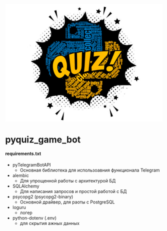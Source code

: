 
![alt text](https://github.com/sta4888/pyquiz_game_bot/blob/main/quiz.png?raw=true)

# pyquiz_game_bot

#### **requirements.txt**

* pyTelegramBotAPI
  * Основная библиотека для использоавния функционала Telegram 
* alembic
  * Для упрощенной работы с архитектурой БД  
* SQLAlchemy
    * Для написания запросов и простой работой с БД
* psycopg2 (psycopg2-binary)
    * Основной драйвер, для раоты с PostgreSQL
* loguru
  * логер
* python-dotenv (.env)
  * для скрытия ажных данных
